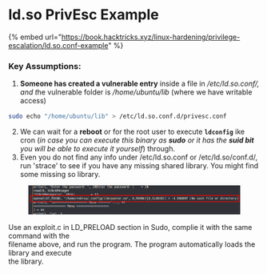 # ld.so PrivEsc Example

{% embed url="https://book.hacktricks.xyz/linux-hardening/privilege-escalation/ld.so.conf-example" %}

### **Key Assumptions:**&#x20;

1. **Someone has created a vulnerable entry** inside a file in _/etc/ld.so.conf/, and &#x74;_&#x68;e vulnerable folder is _/home/ubuntu/lib_ (where we have writable access)

```bash
sudo echo "/home/ubuntu/lib" > /etc/ld.so.conf.d/privesc.conf
```

2. We can wait for a **reboot** or for the root user to execute **`ldconfig`**  ike cron (_in case you can execute this binary as **sudo** or it has the **suid bit** you will be able to execute it yourself_) through.&#x20;
3. Even you do not find any info under /etc/ld.so.conf or /etc/ld.so/conf.d/, run 'strace' to see if you have any missing shared library. You might find some missing so library.&#x20;

<figure><img src="../.gitbook/assets/image (88).png" alt=""><figcaption></figcaption></figure>

&#x20;      Use an exploit.c in LD\_PRELOAD section in Sudo, complie it with the same command with the \
&#x20;      filename above, and run the program. The program automatically loads the library and execute   \
&#x20;      the library.&#x20;
